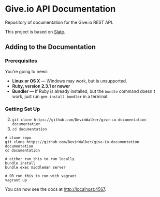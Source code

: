 # Give.io API Documentation #

Repository of documentation for the Give.io REST API.

This project is based on [Slate](https://github.com/tripit/slate).

## Adding to the Documentation

### Prerequisites

You're going to need:

 - **Linux or OS X** — Windows may work, but is unsupported.
 - **Ruby, version 2.3.1 or newer**
 - **Bundler** — If Ruby is already installed, but the `bundle` command doesn't work, just run `gem install bundler` in a terminal.

### Getting Set Up

2. `git clone https://github.com/DevinWalker/give-io-documentation documentation`
3. `cd documentation`


```shell
# clone repo
git clone https://github.com/DevinWalker/give-io-documentation documentation
cd documentation

# either run this to run locally
bundle install
bundle exec middleman server

# OR run this to run with vagrant
vagrant up
```

You can now see the docs at [http://localhost:4567](http://localhost:4567).

